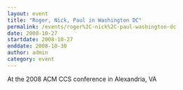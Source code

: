 ```yaml
---
layout: event
title: "Roger, Nick, Paul in Washington DC"
permalink: /events/roger%2C-nick%2C-paul-washington-dc
date: 2008-10-27
startdate: 2008-10-27
enddate: 2008-10-30
author: admin
category: event
---
```


At the 2008 ACM CCS conference in Alexandria, VA

